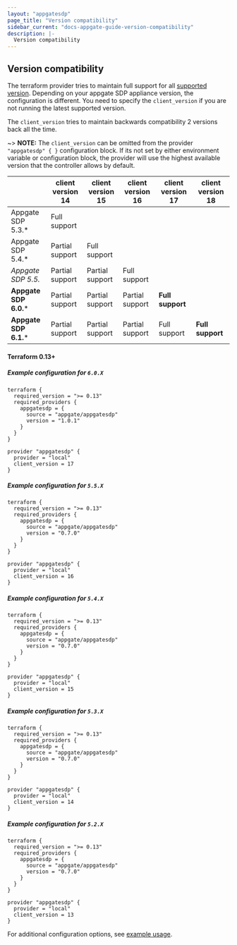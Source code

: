 ```yaml
---
layout: "appgatesdp"
page_title: "Version compatibility"
sidebar_current: "docs-appgate-guide-version-compatibility"
description: |-
  Version compatibility
---
```


## Version compatibility

The terraform provider tries to maintain full support for all [supported version](https://www.appgate.com/support/software-defined-perimeter-support). Depending on your appgate SDP appliance version, the configuration is different.
You need to specify the `client_version` if you are not running the latest supported version.

The `client_version` tries to maintain backwards compatibility 2 versions back all the time.


~> **NOTE:**  The `client_version` can be omitted from the provider `"appgatesdp" { }` configuration block. If its not set by either environment variable or configuration block, the provider will use the highest available version that the controller allows by default.




|                         	|  client version 14 	| client version 15 	    | client version 16   | client version 17     |**client version 18**     |
|-------------------------	|--------------------	|-------------------	    |-------------------	|-------------------   |-------------------   |
| Appgate SDP 5.3.*     	| Full support  	|    |      	  |      |      |
| Appgate SDP 5.4.*     	| Partial support   	| Full support  	      |    |  | | |
| *Appgate SDP 5.5.*   	  | Partial support   	| Partial support   	    | Full support    |    | |
| **Appgate SDP 6.0.***   | Partial support   	| Partial support   	    | Partial support     | **Full support**     | |
| **Appgate SDP 6.1.***   | Partial support   	| Partial support   	    | Partial support     |   Full support  | **Full support**|




####  Terraform 0.13+

##### Example configuration for `6.0.X`

```hcl
terraform {
  required_version = ">= 0.13"
  required_providers {
    appgatesdp = {
      source = "appgate/appgatesdp"
      version = "1.0.1"
    }
  }
}

provider "appgatesdp" {
  provider = "local"
  client_version = 17
}
```

##### Example configuration for `5.5.X`

```hcl
terraform {
  required_version = ">= 0.13"
  required_providers {
    appgatesdp = {
      source = "appgate/appgatesdp"
      version = "0.7.0"
    }
  }
}

provider "appgatesdp" {
  provider = "local"
  client_version = 16
}
```

##### Example configuration for `5.4.X`

```hcl
terraform {
  required_version = ">= 0.13"
  required_providers {
    appgatesdp = {
      source = "appgate/appgatesdp"
      version = "0.7.0"
    }
  }
}

provider "appgatesdp" {
  provider = "local"
  client_version = 15
}
```

##### Example configuration for `5.3.X`

```hcl
terraform {
  required_version = ">= 0.13"
  required_providers {
    appgatesdp = {
      source = "appgate/appgatesdp"
      version = "0.7.0"
    }
  }
}

provider "appgatesdp" {
  provider = "local"
  client_version = 14
}
```

##### Example configuration for `5.2.X`

```hcl
terraform {
  required_version = ">= 0.13"
  required_providers {
    appgatesdp = {
      source = "appgate/appgatesdp"
      version = "0.7.0"
    }
  }
}

provider "appgatesdp" {
  provider = "local"
  client_version = 13
}
```

For additional configuration options, see [example usage](https://registry.terraform.io/providers/appgate/appgatesdp/latest/docs#example-usage).
